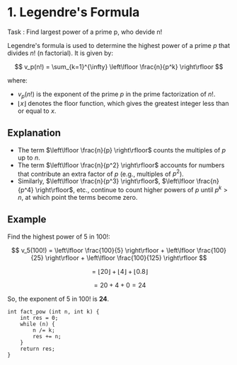 # 1. Legendre's Formula
Task : Find largest power of a prime p, who devide n! <br>

Legendre's formula is used to determine the highest power of a prime $p$ that divides $n!$ (n factorial). It is given by:

$$ 
v_p(n!) = \sum_{k=1}^{\infty} \left\lfloor \frac{n}{p^k} \right\rfloor 
$$

where:
- $v_p(n!)$ is the exponent of the prime $p$ in the prime factorization of $n!$.
- $\lfloor x \rfloor$ denotes the floor function, which gives the greatest integer less than or equal to $x$.

## Explanation
- The term $\left\lfloor \frac{n}{p} \right\rfloor$ counts the multiples of $p$ up to $n$.
- The term $\left\lfloor \frac{n}{p^2} \right\rfloor$ accounts for numbers that contribute an extra factor of $p$ (e.g., multiples of $p^2$).
- Similarly, $\left\lfloor \frac{n}{p^3} \right\rfloor$, $\left\lfloor \frac{n}{p^4} \right\rfloor$, etc., continue to count higher powers of $p$ until $p^k > n$, at which point the terms become zero.

## Example
Find the highest power of $5$ in $100!$:

$$
v_5(100!) = \left\lfloor \frac{100}{5} \right\rfloor + \left\lfloor \frac{100}{25} \right\rfloor + \left\lfloor \frac{100}{125} \right\rfloor
$$

$$
= \left\lfloor 20 \right\rfloor + \left\lfloor 4 \right\rfloor + \left\lfloor 0.8 \right\rfloor
$$

$$
= 20 + 4 + 0 = 24
$$

So, the exponent of $5$ in $100!$ is **24**. </br>
```
int fact_pow (int n, int k) {
    int res = 0;
    while (n) {
        n /= k;
        res += n;
    }
    return res;
}  
```
